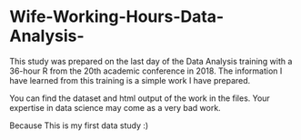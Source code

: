 # Wife-Working-Hours-Data-Analysis-

 This study was prepared on the last day of the Data Analysis training with a 36-hour R from the 20th academic conference in 2018.
 The information I have learned from this training is a simple work I have prepared.
 
 You can find the dataset and html output of the work in the files. Your expertise in data science may come as a very bad work. 
 
 Because This is my first data study :)
